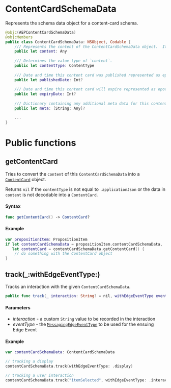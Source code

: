 # ContentCardSchemaData

Represents the schema data object for a content-card schema.

```swift
@objc(AEPContentCardSchemaData)
@objcMembers
public class ContentCardSchemaData: NSObject, Codable {
    /// Represents the content of the ContentCardSchemaData object.  Its value's type is determined by `contentType`.
    public let content: Any
    
    /// Determines the value type of `content`.
    public let contentType: ContentType
    
    /// Date and time this content card was published represented as epoch seconds
    public let publishedDate: Int?
    
    /// Date and time this content card will expire represented as epoch seconds
    public let expiryDate: Int?
    
    /// Dictionary containing any additional meta data for this content card
    public let meta: [String: Any]?

    ...
}
```

# Public functions

## getContentCard

Tries to convert the `content` of this `ContentCardSchemaData` into a [`ContentCard`](./../content-card.md) object.

Returns `nil` if the `contentType` is not equal to `.applicationJson` or the data in `content` is not decodable into a `ContentCard`.

#### Syntax

```swift
func getContentCard() -> ContentCard?
```

#### Example

```swift
var propositionItem: PropositionItem
if let contentCardSchemaData = propositionItem.contentCardSchemaData,
   let contentCard = contentCardSchemaData.getContentCard() {
    // do something with the ContentCard object
}
```

## track(_:withEdgeEventType:)

Tracks an interaction with the given `ContentCardSchemaData`.

```swift
public func track(_ interaction: String? = nil, withEdgeEventType eventType: MessagingEdgeEventType)
```

#### Parameters

- _interaction_ - a custom `String` value to be recorded in the interaction
- _eventType_ - the [`MessagingEdgeEventType`](./../../../../shared/enums/enum-messaging-edge-event-type.md) to be used for the ensuing Edge Event

#### Example

```swift
var contentCardSchemaData: ContentCardSchemaData

// tracking a display
contentCardSchemaData.track(withEdgeEventType: .display)

// tracking a user interaction
contentCardSchemaData.track("itemSelected", withEdgeEventType: .interact)
```
